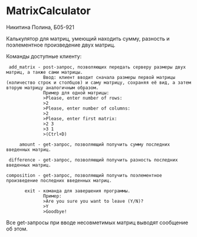 # MatrixCalculator
Никитина Полина, Б05-921

Калькулятор для матриц, умеющий находить сумму, разность и поэлементное произведение двух матриц.

Команды доступные клиенту:

	 add_matrix - post-запрос, позволяющих передать серверу размеры двух матриц, а также сами матрицы.
				  Ввод: клиент вводит сначала размеры первой матрицы (количество строк и столбцов) и саму матрицу, сохраняя её вид, а затем вторую матрицу аналогичным образом.
				  Пример для одной матрицы:
				  >Please, enter number of rows:
				  >2
				  >Please, enter number of columns:
				  >2
				  >Please, enter first matrix:
				  >2 3
				  >3 1
				  >(Ctrl+D)

	     amount - get-запрос, позволяющий получить сумму последних введенных матриц.

	 difference - get-запрос, позволяющий получить разность последних введенных матриц.

    composition - get-запрос, позволяющий получить поэлементное произведение последних введенных матриц.

	       exit - команда для завершения программы.
	    		  Пример:
	    		  >Are you sure you want to leave (Y/N)?
	    		  >Y
	    		  >Goodbye!

Все get-запросы при вводе несовметимых матриц выводят сообщение об этом.

